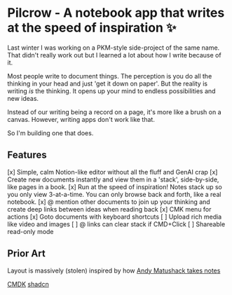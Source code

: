 # Pilcrow - A notebook app that writes at the speed of inspiration ✨

Last winter I was working on a PKM-style side-project of the same name. That didn't really work out but I learned a lot about how I write because of it.

Most people write to document things. The perception is you do all the thinking in your head and just 'get it down on paper'. But the reality is writing *is* the thinking. It opens up your mind to endless possibilities and new ideas.

Instead of our writing being a record on a page, it's more like a brush on a canvas. However, writing apps don't work like that.

So I'm building one that does.

## Features
[x] Simple, calm Notion-like editor without all the fluff and GenAI crap
[x] Create new documents instantly and view them in a 'stack', side-by-side, like pages in a book. 
[x] Run at the speed of inspiration! Notes stack up so you only view 3-at-a-time. You can only browse back and forth, like a real notebook.
[x] @ mention other documents to join up your thinking and create deep links between ideas when reading back
[x] CMK menu for actions
[x] Goto documents with keyboard shortcuts
[ ] Upload rich media like video and images
[ ] @ links can clear stack if CMD+Click
[ ] Shareable read-only mode


## Prior Art
Layout is massively (stolen) inspired by how [Andy Matushack takes notes ](https://notes.andymatuschak.org/About_these_notes) 

[CMDK](https://cmdk.paco.me/)
[shadcn](https://ui.shadcn.com/docs)


